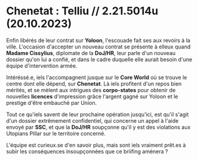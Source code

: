 # Chenetat : Telliu // 2.21.5014u (20.10.2023)

Enfin libérés de leur contrat sur **Yoloon**, l'escouade fait ses aux revoirs à la ville. 
L'occasion d'accepter un nouveau contrat se présente à elleux quand **Madame Cissylius**, diplomate de la **DoJ/HR**, leur parle d'un nouveau dossier qu'on lui a confié, et dans le cadre duquelle elle aurait besoin d'une équipe d'intervention armée. 

Intéréssé.e, iels l'accompagnent jusque sur le **Core World** où se trouve le centre dont elle dépend, sur **Chenetat**. Là iels profitent d'un repos bien mérités, et se mèlent aux intrigues des **corpo-states** pour obtenir de nouvelles **licences** d'impression grâce l'argent gagné sur Yoloon et le prestige d'être embauché par Union.

Tout ce qu'iels savent de leur prochaine opération jusqu'ici, est qu'il s'agit d'un dossier extrêmement confidentiel, qui concerne un appel à l'aide envoyé par **SSC**, et que la **DoJ/HR** soupçonne qu'il y est des violations aux Utopians Pillar sur le territoire concerné.

L'équipe est curieux.se d'en savoir plus, mais sont iels vraiment prêt.es à subir les conséquences insoupçonnées que ce briifing amènera ?